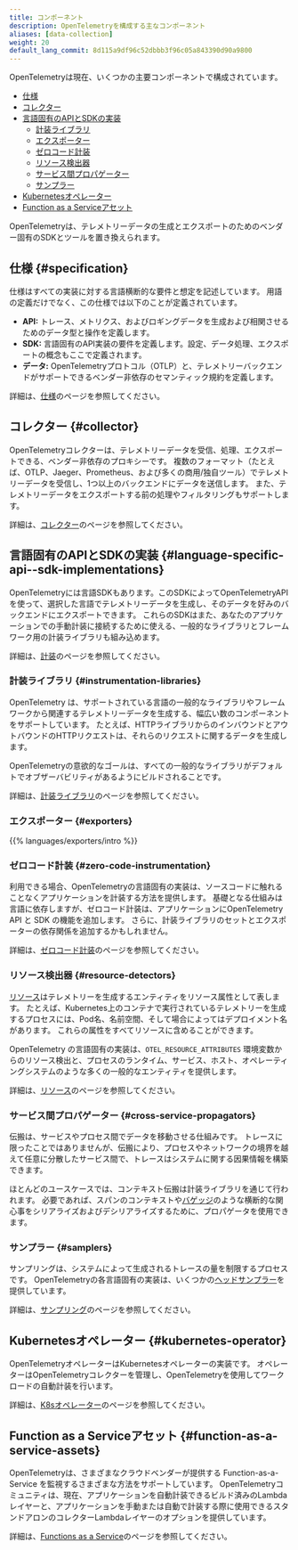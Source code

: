 ```yaml
---
title: コンポーネント
description: OpenTelemetryを構成する主なコンポーネント
aliases: [data-collection]
weight: 20
default_lang_commit: 8d115a9df96c52dbbb3f96c05a843390d90a9800
---
```


OpenTelemetryは現在、いくつかの主要コンポーネントで構成されています。

- [仕様](#specification)
- [コレクター](#collector)
- [言語固有のAPIとSDKの実装](#language-specific-api--sdk-implementations)
  - [計装ライブラリ](#instrumentation-libraries)
  - [エクスポーター](#exporters)
  - [ゼロコード計装](#zero-code-instrumentation)
  - [リソース検出器](#resource-detectors)
  - [サービス間プロパゲーター](#cross-service-propagators)
  - [サンプラー](#samplers)
- [Kubernetesオペレーター](#kubernetes-operator)
- [Function as a Serviceアセット](#function-as-a-service-assets)

OpenTelemetryは、テレメトリーデータの生成とエクスポートのためのベンダー固有のSDKとツールを置き換えられます。

## 仕様 {#specification}

仕様はすべての実装に対する言語横断的な要件と想定を記述しています。
用語の定義だけでなく、この仕様では以下のことが定義されています。

- **API:** トレース、メトリクス、およびロギングデータを生成および相関させるためのデータ型と操作を定義します。
- **SDK:** 言語固有のAPI実装の要件を定義します。設定、データ処理、エクスポートの概念もここで定義されます。
- **データ:** OpenTelemetryプロトコル（OTLP）と、テレメトリーバックエンドがサポートできるベンダー非依存のセマンティック規約を定義します。

詳細は、[仕様](/docs/specs/)のページを参照してください。

## コレクター {#collector}

OpenTelemetryコレクターは、テレメトリーデータを受信、処理、エクスポートできる、ベンダー非依存のプロキシーです。
複数のフォーマット（たとえば、OTLP、Jaeger、Prometheus、および多くの商用/独自ツール）でテレメトリーデータを受信し、1つ以上のバックエンドにデータを送信します。
また、テレメトリーデータをエクスポートする前の処理やフィルタリングもサポートします。

詳細は、[コレクター](/docs/collector/)のページを参照してください。

## 言語固有のAPIとSDKの実装 {#language-specific-api--sdk-implementations}

OpenTelemetryには言語SDKもあります。このSDKによってOpenTelemetryAPIを使って、選択した言語でテレメトリーデータを生成し、そのデータを好みのバックエンドにエクスポートできます。
これらのSDKはまた、あなたのアプリケーションでの手動計装に接続するために使える、一般的なライブラリとフレームワーク用の計装ライブラリも組み込めます。

詳細は、[計装](/docs/concepts/instrumentation/)のページを参照してください。

### 計装ライブラリ {#instrumentation-libraries}

OpenTelemetry は、サポートされている言語の一般的なライブラリやフレームワークから関連するテレメトリーデータを生成する、幅広い数のコンポーネントをサポートしています。
たとえば、HTTPライブラリからのインバウンドとアウトバウンドのHTTPリクエストは、それらのリクエストに関するデータを生成します。

OpenTelemetryの意欲的なゴールは、すべての一般的なライブラリがデフォルトでオブザーバビリティがあるようにビルドされることです。

詳細は、[計装ライブラリ](/docs/concepts/instrumentation/libraries/)のページを参照してください。

### エクスポーター {#exporters}

{{% languages/exporters/intro %}}

### ゼロコード計装 {#zero-code-instrumentation}

利用できる場合、OpenTelemetryの言語固有の実装は、ソースコードに触れることなくアプリケーションを計装する方法を提供します。
基礎となる仕組みは言語に依存しますが、ゼロコード計装は、アプリケーションにOpenTelemetry API と SDK の機能を追加します。
さらに、計装ライブラリのセットとエクスポーターの依存関係を追加するかもしれません。

詳細は、[ゼロコード計装](/docs/concepts/instrumentation/zero-code/)のページを参照してください。

### リソース検出器 {#resource-detectors}

[リソース](/docs/concepts/resources/)はテレメトリーを生成するエンティティをリソース属性として表します。
たとえば、Kubernetes上のコンテナで実行されているテレメトリーを生成するプロセスには、Pod名、名前空間、そして場合によってはデプロイメント名があります。
これらの属性をすべてリソースに含めることができます。

OpenTelemetry の言語固有の実装は、`OTEL_RESOURCE_ATTRIBUTES` 環境変数からのリソース検出と、プロセスのランタイム、サービス、ホスト、オペレーティングシステムのような多くの一般的なエンティティを提供します。

詳細は、[リソース](/docs/concepts/resources/)のページを参照してください。

### サービス間プロパゲーター {#cross-service-propagators}

伝搬は、サービスやプロセス間でデータを移動させる仕組みです。
トレースに限ったことではありませんが、伝搬により、プロセスやネットワークの境界を越えて任意に分散したサービス間で、トレースはシステムに関する因果情報を構築できます。

ほとんどのユースケースでは、コンテキスト伝搬は計装ライブラリを通じて行われます。
必要であれば、スパンのコンテキストや[バゲッジ](/docs/concepts/signals/baggage/)のような横断的な関心事をシリアライズおよびデシリアライズするために、プロパゲータを使用できます。

### サンプラー {#samplers}

サンプリングは、システムによって生成されるトレースの量を制限するプロセスです。
OpenTelemetryの各言語固有の実装は、いくつかの[ヘッドサンプラー](/docs/concepts/sampling/#head-sampling)を提供しています。

詳細は、[サンプリング](/docs/concepts/sampling)のページを参照してください。

## Kubernetesオペレーター {#kubernetes-operator}

OpenTelemetryオペレーターはKubernetesオペレーターの実装です。
オペレーターはOpenTelemetryコレクターを管理し、OpenTelemetryを使用してワークロードの自動計装を行います。

詳細は、[K8sオペレーター](/docs/platforms/kubernetes/operator/)のページを参照してください。

## Function as a Serviceアセット {#function-as-a-service-assets}

OpenTelemetryは、さまざまなクラウドベンダーが提供する Function-as-a-Service を監視するさまざまな方法をサポートしています。
OpenTelemetryコミュニティは、現在、アプリケーションを自動計装できるビルド済みのLambdaレイヤーと、アプリケーションを手動または自動で計装する際に使用できるスタンドアロンのコレクターLambdaレイヤーのオプションを提供しています。

詳細は、[Functions as a Service](/docs/platforms/faas/)のページを参照してください。
